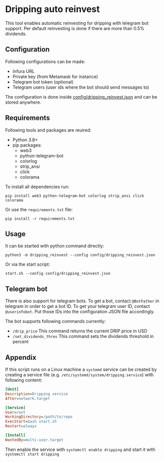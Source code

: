 # Dripping auto reinvest

This tool enables automatic reinvesting for dripping with telegram bot support.
Per default reinvesting is done if there are more than 0.5% dividends.

## Configuration

Following configurations can be made:
* Infura URL
* Private key (from Metamask for instance)
* Telegram bot token (optional)
* Telegram users (user ids where the bot should send messages to)

The configuration is done inside [config/dripping_reinvest.json](config/dripping_reinvest.json) and can be stored anywhere.

## Requirements

Following tools and packages are reuired:
* Python 3.8+
* pip packages:
  * web3
  * python-telegram-bot
  * colorlog
  * strip_ansi
  * click
  * colorama

To install all dependencies run:

```
pip install web3 python-telegram-bot colorlog strip_ansi click colorama
```

Or use the `requirements.txt` file:
```
pip install -r requirements.txt
```

## Usage

It can be started with python command directly:
```
python3 -m dripping_reinvest --config config/dripping_reinvest.json
```
Or via the start script:
```
start.sh --config config/dripping_reinvest.json
```

## Telegram bot
There is also support for telegram bots. To get a bot, contact `@BotFather` in telegram in order to get a bot ID.
To get your telegram user ID, contact `@userinfobot`. Put those IDs into the configuration JSON file accordingly.

The bot supports following commands currently:
* `/drip_price` This command returns the current DRIP price in USD
* `/set_dividends_thres` This command sets the dividends threshold in percent

## Appendix

If this script runs on a Linux machine a `systemd` service can be created by creating a service file (e.g. `/etc/systemd/system/dripping.service`) with following content:
```ini
[Unit]
Description=Dripping service
After=network.target

[Service]
User=root
WorkingDirectory=/path/to/repo
ExecStart=bash start.sh
Restart=always

[Install]
WantedBy=multi-user.target
```
Then enable the service with `systemctl enable dripping` and start it with `systemctl start dripping`
